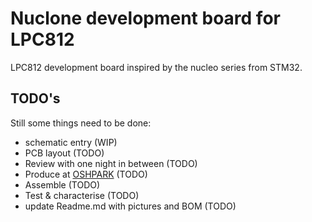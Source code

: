 # Nuclone development board for LPC812
LPC812 development board inspired by the nucleo series from STM32.
## TODO's
Still some things need to be done:
* schematic entry (WIP)
* PCB layout (TODO)
* Review with one night in between (TODO)
* Produce at [OSHPARK](https://oshpark.com/) (TODO)
* Assemble (TODO)
* Test & characterise (TODO)
* update Readme.md with pictures and BOM (TODO)
